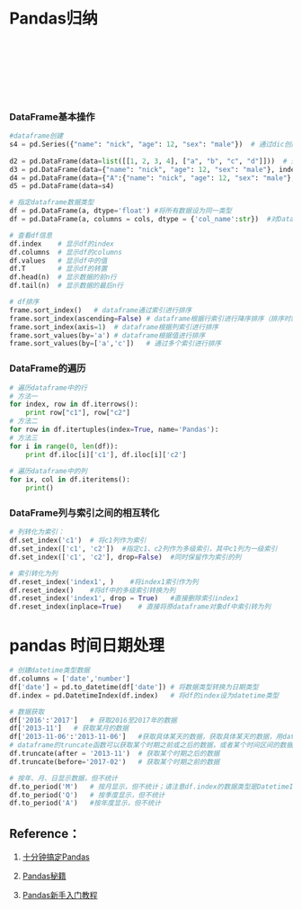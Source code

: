 # Pandas归纳

<br>
<br>

<br>
<br>
<br>
<br>

### DataFrame基本操作

```python
#dataframe创建
s4 = pd.Series({"name": "nick", "age": 12, "sex": "male"})  # 通过dic创建Serise
 
d2 = pd.DataFrame(data=list([[1, 2, 3, 4], ["a", "b", "c", "d"]]))  # 通过list创建DataFrame
d3 = pd.DataFrame(data={"name": "nick", "age": 12, "sex": "male"}, index=list([1, 2, 3]))
d4 = pd.DataFrame(data={"A":{"name": "nick", "age": 12, "sex": "male"},"B":{"name": "nick", "age": 12, "sex": "male"}})
d5 = pd.DataFrame(data=s4)

# 指定dataframe数据类型
df = pd.DataFrame(a, dtype='float') #将所有数据设为同一类型
df = pd.DataFrame(a, columns = cols, dtype = {'col_name':str})  #对DataFrame中不同列设置不同的dtype

# 查看df信息
df.index    # 显示df的index
df.columns  # 显示df的columns
df.values   # 显示df中的值
df.T        # 显示df的转置
df.head(n)  # 显示数据的前n行
df.tail(n)  # 显示数据的最后n行

# df排序
frame.sort_index()   # dataframe通过索引进行排序
frame.sort_index(ascending=False) # dataframe根据行索引进行降序排序（排序时默认升序，调节ascending参数）
frame.sort_index(axis=1)  # dataframe根据列索引进行排序
frame.sort_values(by='a') # dataframe根据值进行排序
frame.sort_values(by=['a','c'])   # 通过多个索引进行排序

```
### DataFrame的遍历

```python
# 遍历dataframe中的行
# 方法一
for index, row in df.iterrows():
    print row["c1"], row["c2"]  
# 方法二
for row in df.itertuples(index=True, name='Pandas'):
# 方法三
for i in range(0, len(df)):
    print df.iloc[i]['c1'], df.iloc[i]['c2']
    
# 遍历dataframe中的列
for ix, col in df.iteritems():
    print()

```

### DataFrame列与索引之间的相互转化

```python
# 列转化为索引：
df.set_index('c1')  # 将c1列作为索引
df.set_index(['c1', 'c2'])  #指定c1、c2列作为多级索引，其中c1列为一级索引
df.set_index(['c1', 'c2'], drop=False)  #同时保留作为索引的列

# 索引转化为列
df.reset_index('index1', )    #将index1索引作为列
df.reset_index()    #将df中的多级索引转换为列
df.reset_index('index1', drop = True)   #直接删除索引index1
df.reset_index(inplace=True)    # 直接将原dataframe对象df中索引转为列
```


# pandas 时间日期处理

```python
# 创建datetime类型数据
df.columns = ['date','number']
df['date'] = pd.to_datetime(df['date']) # 将数据类型转换为日期类型
df.index = pd.DatetimeIndex(df.index)   # 将df的index设为datetime类型

# 数据获取
df['2016':'2017']   # 获取2016至2017年的数据
df['2013-11']   # 获取某月的数据
df['2013-11-06':'2013-11-06']   #获取具体某天的数据，获取具体某天的数据，用datafrme直接选取某天时会报错，而series的数据就没有问题，可以考虑用区间来获取某天的数据。
# dataframe的truncate函数可以获取某个时期之前或之后的数据，或者某个时间区间的数据，但一般建议直接用切片（slice），这样更为直观，方便。
df.truncate(after = '2013-11')  # 获取某个时期之后的数据
df.truncate(before='2017-02')   # 获取某个时期之前的数据

# 按年、月、日显示数据，但不统计
df.to_period('M')   # 按月显示，但不统计；请注意df.index的数据类型是DatetimeIndex，df_peirod的数据类型是PeriodIndex
df.to_period('Q')   # 按季度显示，但不统计
df.to_period('A')   #按年度显示，但不统计

```



## Reference：

1. [十分钟搞定Pandas](http://docs.bdpt.net/docs/pandastutorialcn/en/latest/10.html)

1. [Pandas秘籍](http://docs.bdpt.net/docs/pandastutorialcn/en/latest/21.html)

2. [Pandas新手入门教程](http://docs.bdpt.net/docs/pandastutorialcn/en/latest/31.html)